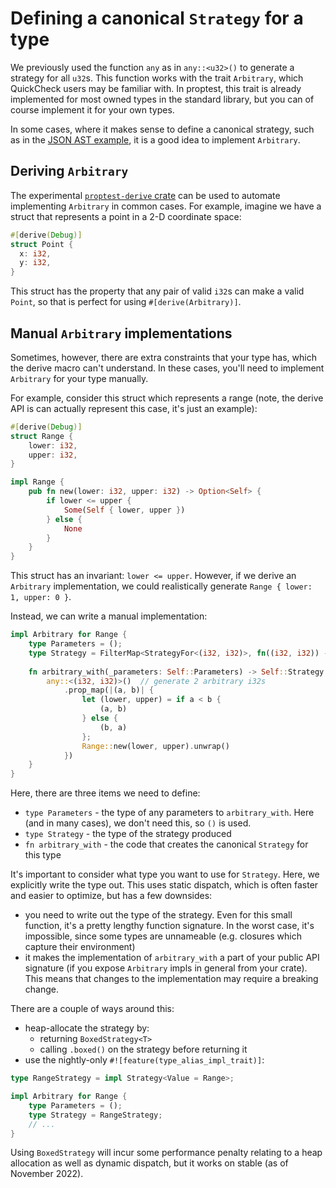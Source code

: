 # Defining a canonical `Strategy` for a type

We previously used the function `any` as in `any::<u32>()` to generate a
strategy for all `u32`s. This function works with the trait `Arbitrary`,
which QuickCheck users may be familiar with. In proptest, this trait
is already implemented for most owned types in the standard library,
but you can of course implement it for your own types.

In some cases, where it makes sense to define a canonical strategy, such as in
the [JSON AST example](recursive.md), it is a good idea to implement
`Arbitrary`.


## Deriving `Arbitrary`

The experimental [`proptest-derive` crate](../../proptest-derive/index.md) can
be used to automate implementing `Arbitrary` in common cases. For example, imagine we have a struct that represents a point in a 2-D coordinate space:
```rust
#[derive(Debug)]
struct Point {
  x: i32,
  y: i32,
}
```
This struct has the property that any pair of valid `i32`s can make a valid `Point`, so that is perfect for using `#[derive(Arbitrary)]`. 

## Manual `Arbitrary` implementations

Sometimes, however, there are extra constraints that your type has, which the derive macro can't understand. In these cases, you'll need to implement `Arbitrary` for your type manually.

For example, consider this struct which represents a range (note, the derive API is can actually represent this case, it's just an example):
```rust
#[derive(Debug)]
struct Range {
    lower: i32,
    upper: i32,
}

impl Range {
    pub fn new(lower: i32, upper: i32) -> Option<Self> {
        if lower <= upper {
            Some(Self { lower, upper })
        } else {
            None
        }
    }
}
```
This struct has an invariant: `lower <= upper`. However, if we derive an `Arbitrary` implementation, we could realistically generate `Range { lower: 1, upper: 0 }`.

Instead, we can write a manual implementation:
```rust
impl Arbitrary for Range {
    type Parameters = ();
    type Strategy = FilterMap<StrategyFor<(i32, i32)>, fn((i32, i32)) -> Option<Self>>;
  
    fn arbitrary_with(_parameters: Self::Parameters) -> Self::Strategy {
        any::<(i32, i32)>()  // generate 2 arbitrary i32s
            .prop_map(|(a, b)| {
                let (lower, upper) = if a < b {
                    (a, b)
                } else {
                    (b, a)
                };
                Range::new(lower, upper).unwrap()
            })
    }
}
```
Here, there are three items we need to define:
 - `type Parameters` - the type of any parameters to `arbitrary_with`. Here (and in many cases), we don't need this, so `()` is used.
 - `type Strategy` - the type of the strategy produced
 - `fn arbitrary_with` - the code that creates the canonical `Strategy` for this type

It's important to consider what type you want to use for `Strategy`. Here, we explicitly write the type out. This uses static dispatch, which is often faster and easier to optimize, but has a few downsides:
 - you need to write out the type of the strategy. Even for this small function, it's a pretty lengthy function signature. In the worst case, it's impossible, since some types are unnameable (e.g. closures which capture their environment)
 - it makes the implementation of `arbitrary_with` a part of your public API signature (if you expose `Arbitrary` impls in general from your crate). This means that changes to the implementation may require a breaking change.

There are a couple of ways around this:
 - heap-allocate the strategy by: 
   - returning `BoxedStrategy<T>`
   - calling `.boxed()` on the strategy before returning it
 - use the nightly-only `#![feature(type_alias_impl_trait)]`:
```rust
type RangeStrategy = impl Strategy<Value = Range>;

impl Arbitrary for Range {
    type Parameters = ();
    type Strategy = RangeStrategy;
    // ...
}
```

Using `BoxedStrategy` will incur some performance penalty relating to a heap allocation as well as dynamic dispatch, but it works on stable (as of November 2022).

